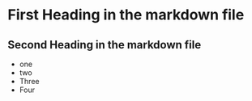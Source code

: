 # First Heading in the markdown file

## Second Heading in the markdown file

* one
* two
* Three
* Four